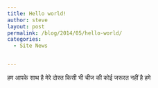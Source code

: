 ```yaml
---
title: Hello world!
author: steve
layout: post
permalink: /blog/2014/05/hello-world/
categories:
  - Site News


---
```

<div class="art">
हम आपके साथ है मेरे दोस्त किसी भी चीज की कोई जरूरत नहीं है हमे
</div>

